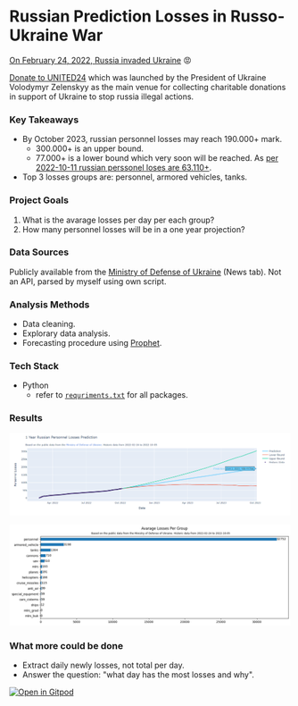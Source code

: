 # Russian Prediction Losses in Russo-Ukraine War 

[On February 24, 2022, Russia invaded Ukraine](https://en.wikipedia.org/wiki/2022_Russian_invasion_of_Ukraine) 😡

[Donate to UNITED24](https://u24.gov.ua/) which was launched by the President of Ukraine Volodymyr Zelenskyy as the main venue for collecting charitable donations in support of Ukraine to stop russia illegal actions.
### Key Takeaways

- By October 2023, russian personnel losses may reach 190.000+ mark.
  - 300.000+ is an upper bound.
  - 77.000+ is a lower bound which very soon will be reached. As [per 2022-10-11 russian perssonel loses are 63.110+](https://www.mil.gov.ua/en/news/2022/10/11/the-total-combat-losses-of-the-enemy-from-24-02-to-11-10/).
- Top 3 losses groups are: personnel, armored vehicles, tanks.

### Project Goals

1. What is the avarage losses per day per each group?
2. How many personnel losses will be in a one year projection?
### Data Sources

Publicly available from the [Ministry of Defense of Ukraine](https://www.mil.gov.ua/en/) (News tab). Not an API, parsed by myself using own script.
### Analysis Methods

- Data cleaning.
- Explorary data analysis.
- Forecasting procedure using [Prophet](https://github.com/facebook/prophet).
### Tech Stack

- Python
  - refer to [`requriments.txt`](https://github.com/dimitryzub/russo-ukraine-war-prediction-losses/blob/7fe7eec9eee6d5da3eb0f701e9f3ab3883dc0667/requriments.txt) for all packages.

### Results

![avarage-loses-per-group](analysis/viz/russian-personnel-losses-prediction-plotly.png)

![avarage-loses-per-group](analysis/viz/avarage-loses-per-group.png)

### What more could be done 

- Extract daily newly losses, not total per day.
- Answer the question: "what day has the most losses and why".



[![Open in Gitpod](https://gitpod.io/button/open-in-gitpod.svg)](https://github.com/dimitryzub/russo-ukraine-war-prediction-losses)
